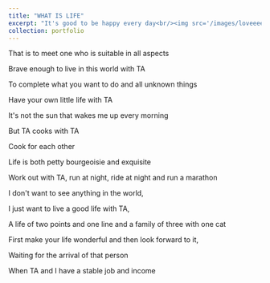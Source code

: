 ```yaml
---
title: "WHAT IS LIFE"
excerpt: "It's good to be happy every day<br/><img src='/images/loveeee.jpg'>"
collection: portfolio
---
```

That is to meet one who is suitable in all aspects

Brave enough to live in this world with TA

To complete what you want to do and all unknown things

Have your own little life with TA

It's not the sun that wakes me up every morning

But TA cooks with TA

Cook for each other

Life is both petty bourgeoisie and exquisite

Work out with TA, run at night, ride at night and run a marathon

I don't want to see anything in the world,

I just want to live a good life with TA,

A life of two points and one line and a family of three with one cat

First make your life wonderful and then look forward to it,

Waiting for the arrival of that person

When TA and I have a stable job and income
